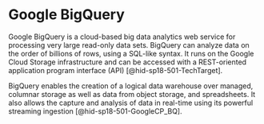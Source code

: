 Google BigQuery
===============

Google BigQuery is a cloud-based big data analytics web service for
processing very large read-only data sets. BigQuery can analyze data on
the order of billions of rows, using a SQL-like syntax. It runs on the
Google Cloud Storage infrastructure and can be accessed with a
REST-oriented application program interface
(API) [@hid-sp18-501-TechTarget].

BigQuery enables the creation of a logical data warehouse over managed,
columnar storage as well as data from object storage, and spreadsheets.
It also allows the capture and analysis of data in real-time using its
powerful streaming ingestion [@hid-sp18-501-GoogleCP_BQ].

